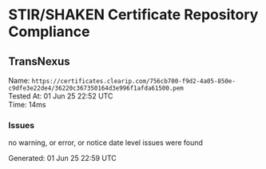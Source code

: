 # STIR/SHAKEN Certificate Repository Compliance

## TransNexus

Name: `https://certificates.clearip.com/756cb700-f9d2-4a05-850e-c9dfe3e22de4/36220c367350164d3e996f1afda61500.pem`\
Tested At: 01 Jun 25 22:52 UTC\
Time: 14ms

### Issues

no warning, or error, or notice date level issues were found

Generated: 01 Jun 25 22:59 UTC